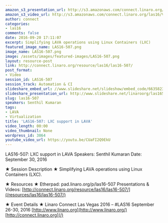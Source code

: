 ```yaml
---
amazon_s3_presentation_url: http://s3.amazonaws.com/connect.linaro.org/las16/Presentations/Friday/LAS16-507%20-%20LXC%20support%20in%20LAVA.pdf
amazon_s3_video_url: http://s3.amazonaws.com/connect.linaro.org/las16/Videos/Friday/LAS16-507%20LXC%20support%20in%20LAVA.mp4
author: connect
categories:
- las16
comments: false
date: 2016-09-20 17:11:07
excerpt: Simplifying LAVA operations using Linux Containers (LXC)
featured_image_name: LAS16-507.png
image_name: LAS16-507.png
image: /assets/images/featured-images/LAS16-507.png
layout: resource-post
link: http://connect.linaro.org/resource/las16/las16-507/
post_format:
- Video
session_id: LAS16-507
session_track: Automation & CI
slideshare_embed_url: //www.slideshare.net/slideshow/embed_code/66358238
slideshare_presentation_url: http://www.slideshare.net/linaroorg/las16507-lxc-support-in-lava
slug: las16-507
speakers: Senthil Kumaran
tags:
- LAVA
- Virtualization
title: 'LAS16-507: LXC support in LAVA'
video_length: 00:00
video_thumbnail: None
wordpress_id: 3864
youtube_video_url: https://youtu.be/CUaFI2Q9EkU
---
```


LAS16-507: LXC support in LAVA
Speakers: Senthil Kumaran
Date: September 30, 2016

★ Session Description ★
Simplifying LAVA operations using Linux Containers (LXC).

★ Resources ★
Etherpad: pad.linaro.org/p/las16-507
Presentations & Videos: [http://connect.linaro.org/resource/las16/las16-507/](/resources/las16/las16-507/)

★ Event Details ★
Linaro Connect Las Vegas 2016 – #LAS16
September 26-30, 2016
[http://www.linaro.org](http://www.linaro.org/)
[http://connect.linaro.org](/)
